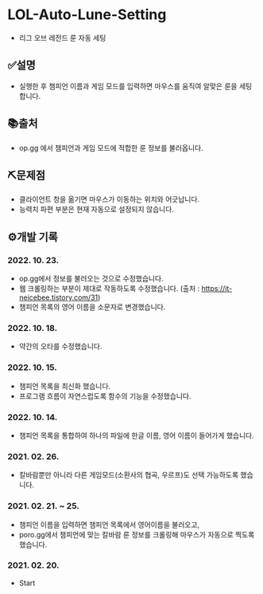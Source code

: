 # LOL-Auto-Lune-Setting
- 리그 오브 레전드 룬 자동 세팅

## ✅설명
- 실행한 후 챔피언 이름과 게임 모드를 입력하면 마우스를 움직여 알맞은 룬을 세팅합니다.

## 📚출처
- op.gg 에서 챔피언과 게임 모드에 적합한 룬 정보를 불러옵니다.

## ⛏문제점
- 클라이언트 창을 옮기면 마우스가 이동하는 위치와 어긋납니다.
- 능력치 파편 부분은 현재 자동으로 설정되지 않습니다.

## ⚙개발 기록
### 2022. 10. 23.
- op.gg에서 정보를 불러오는 것으로 수정했습니다.
- 웹 크롤링하는 부분이 제대로 작동하도록 수정했습니다. (출처 : https://it-neicebee.tistory.com/31)
- 챔피언 목록의 영어 이름을 소문자로 변경했습니다.
### 2022. 10. 18.
- 약간의 오타를 수정했습니다.
### 2022. 10. 15.
- 챔피언 목록을 최신화 했습니다.
- 프로그램 흐름이 자연스럽도록 함수의 기능을 수정했습니다.
### 2022. 10. 14.
- 챔피언 목록을 통합하여 하나의 파일에 한글 이름, 영어 이름이 들어가게 했습니다.
### 2021. 02. 26.
- 칼바람뿐만 아니라 다른 게임모드(소환사의 협곡, 우르프)도 선택 가능하도록 했습니다.
### 2021. 02. 21. ~ 25.
- 챔피언 이름을 입력하면 챔피언 목록에서 영어이름을 불러오고,
- poro.gg에서 챔피언에 맞는 칼바람 룬 정보를 크롤링해 마우스가 자동으로 찍도록 했습니다.
### 2021. 02. 20.
- Start
